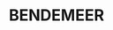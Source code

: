 ---
lastmod: '2025-04-06T06:05:20+00:00'
latitude: -30.775229
layout: suburb
longitude: 151.154222
postcode: '2355'
state: NSW
title: BENDEMEER
url: /nsw/bendemeer/
---